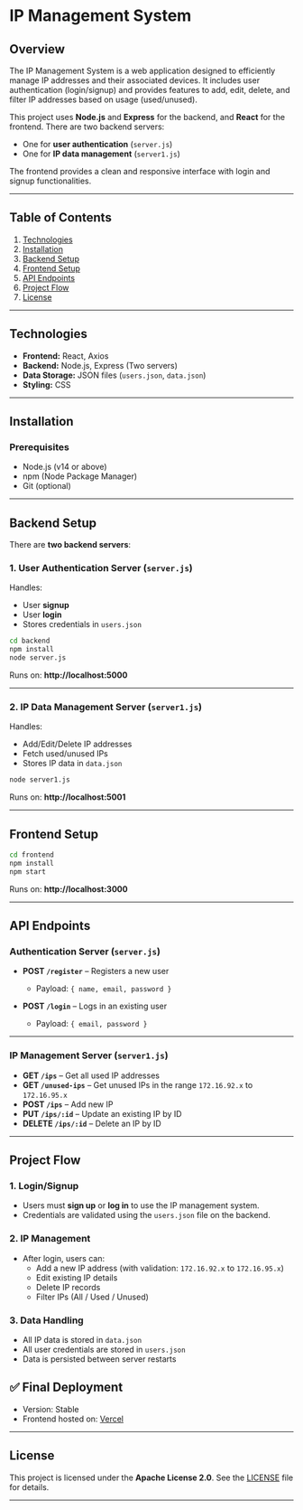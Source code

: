 
# IP Management System

## Overview

The IP Management System is a web application designed to efficiently manage IP addresses and their associated devices. It includes user authentication (login/signup) and provides features to add, edit, delete, and filter IP addresses based on usage (used/unused).

This project uses **Node.js** and **Express** for the backend, and **React** for the frontend. There are two backend servers:
- One for **user authentication** (`server.js`)
- One for **IP data management** (`server1.js`)

The frontend provides a clean and responsive interface with login and signup functionalities.

---

## Table of Contents

1. [Technologies](#technologies)  
2. [Installation](#installation)  
3. [Backend Setup](#backend-setup)  
4. [Frontend Setup](#frontend-setup)  
5. [API Endpoints](#api-endpoints)  
6. [Project Flow](#project-flow)  
7. [License](#license)  

---

## Technologies

- **Frontend:** React, Axios  
- **Backend:** Node.js, Express (Two servers)  
- **Data Storage:** JSON files (`users.json`, `data.json`)  
- **Styling:** CSS  

---

## Installation

### Prerequisites

- Node.js (v14 or above)  
- npm (Node Package Manager)  
- Git (optional)

---

## Backend Setup

There are **two backend servers**:

### 1. User Authentication Server (`server.js`)

Handles:
- User **signup**
- User **login**
- Stores credentials in `users.json`

```bash
cd backend
npm install
node server.js
```

Runs on: **http://localhost:5000**

---

### 2. IP Data Management Server (`server1.js`)

Handles:
- Add/Edit/Delete IP addresses
- Fetch used/unused IPs
- Stores IP data in `data.json`

```bash
node server1.js
```

Runs on: **http://localhost:5001**

---

## Frontend Setup

```bash
cd frontend
npm install
npm start
```

Runs on: **http://localhost:3000**

---

## API Endpoints

### Authentication Server (`server.js`)

- **POST `/register`** – Registers a new user  
  - Payload: `{ name, email, password }`

- **POST `/login`** – Logs in an existing user  
  - Payload: `{ email, password }`

---

### IP Management Server (`server1.js`)

- **GET `/ips`** – Get all used IP addresses  
- **GET `/unused-ips`** – Get unused IPs in the range `172.16.92.x` to `172.16.95.x`  
- **POST `/ips`** – Add new IP  
- **PUT `/ips/:id`** – Update an existing IP by ID  
- **DELETE `/ips/:id`** – Delete an IP by ID  

---

## Project Flow

### 1. Login/Signup

- Users must **sign up** or **log in** to use the IP management system.
- Credentials are validated using the `users.json` file on the backend.

### 2. IP Management

- After login, users can:
  - Add a new IP address (with validation: `172.16.92.x` to `172.16.95.x`)
  - Edit existing IP details
  - Delete IP records
  - Filter IPs (All / Used / Unused)

### 3. Data Handling

- All IP data is stored in `data.json`
- All user credentials are stored in `users.json`
- Data is persisted between server restarts

## ✅ Final Deployment
- Version: Stable
- Frontend hosted on: [Vercel](https://ip-management-nlc.vercel.app)

---

## License

This project is licensed under the **Apache License 2.0**. See the [LICENSE](LICENSE) file for details.

---
